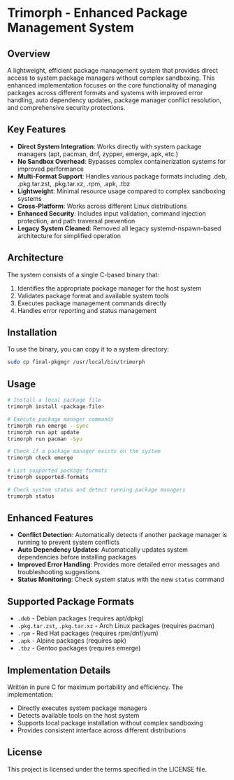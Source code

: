 # **Trimorph - Enhanced Package Management System**

## Overview

A lightweight, efficient package management system that provides direct access to system package managers without complex sandboxing. This enhanced implementation focuses on the core functionality of managing packages across different formats and systems with improved error handling, auto dependency updates, package manager conflict resolution, and comprehensive security protections.

## Key Features

- **Direct System Integration**: Works directly with system package managers (apt, pacman, dnf, zypper, emerge, apk, etc.)
- **No Sandbox Overhead**: Bypasses complex containerization systems for improved performance
- **Multi-Format Support**: Handles various package formats including .deb, .pkg.tar.zst, .pkg.tar.xz, .rpm, .apk, .tbz
- **Lightweight**: Minimal resource usage compared to complex sandboxing systems
- **Cross-Platform**: Works across different Linux distributions
- **Enhanced Security**: Includes input validation, command injection protection, and path traversal prevention
- **Legacy System Cleaned**: Removed all legacy systemd-nspawn-based architecture for simplified operation

## Architecture

The system consists of a single C-based binary that:
1. Identifies the appropriate package manager for the host system
2. Validates package format and available system tools
3. Executes package management commands directly
4. Handles error reporting and status management

## Installation

To use the binary, you can copy it to a system directory:
```bash
sudo cp final-pkgmgr /usr/local/bin/trimorph
```

## Usage

```bash
# Install a local package file
trimorph install <package-file>

# Execute package manager commands
trimorph run emerge --sync
trimorph run apt update
trimorph run pacman -Syu

# Check if a package manager exists on the system
trimorph check emerge

# List supported package formats
trimorph supported-formats

# Check system status and detect running package managers
trimorph status
```

## Enhanced Features

- **Conflict Detection**: Automatically detects if another package manager is running to prevent system conflicts
- **Auto Dependency Updates**: Automatically updates system dependencies before installing packages
- **Improved Error Handling**: Provides more detailed error messages and troubleshooting suggestions
- **Status Monitoring**: Check system status with the new `status` command

## Supported Package Formats

- `.deb` - Debian packages (requires apt/dpkg)
- `.pkg.tar.zst`, `.pkg.tar.xz` - Arch Linux packages (requires pacman)
- `.rpm` - Red Hat packages (requires rpm/dnf/yum)
- `.apk` - Alpine packages (requires apk)
- `.tbz` - Gentoo packages (requires emerge)

## Implementation Details

Written in pure C for maximum portability and efficiency. The implementation:
- Directly executes system package managers
- Detects available tools on the host system
- Supports local package installation without complex sandboxing
- Provides consistent interface across different distributions

## License

This project is licensed under the terms specified in the LICENSE file.